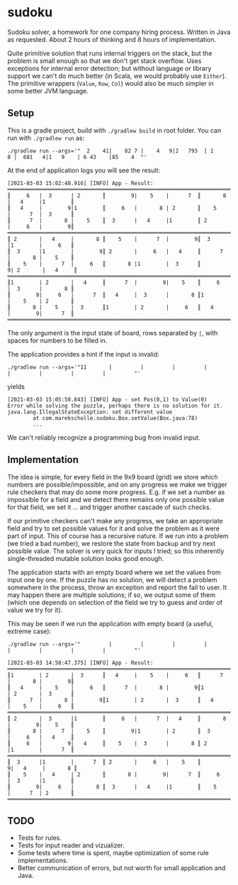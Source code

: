 # sudoku
Sudoku solver, a homework for one company hiring process.
Written in Java as requested. About 2 hours of thinking 
and 8 hours of implementation.

Quite primitive solution that runs internal triggers on the stack, 
but the problem is small enough so that we don't get stack overflow.
Uses exceptions for internal error detection; 
but without language or library support we can't do much better
(in Scala, we would probably use `Either`). The primitive wrappers
(`Value`, `Row`, `Col`) would also be much simpler 
in some better JVM language.

## Setup
This is a gradle project, build with `./gradlew build` in root folder.
You can run with `./gradlew run` as:

```
./gradlew run --args='"  2    41|    82 7 |    4   9|2   793  | 1     8 |  681   4|1   9    | 6 43    |85    4  "'
```
At the end of application logs you will see the result:
```
[2021-03-03 15:02:48.916] [INFO] App - Result:
═══════════════════════════════════════════════════════════════════════════════════════════
║     6   |  3      | 2       ║        9|    5    |      7  ║       8 |   4     |1        ║
║   4     |        9|1        ║     6   |       8 | 2       ║    5    |      7  |  3      ║
║      7  |       8 |    5    ║  3      |   4     |1        ║ 2       |     6   |        9║
═══════════════════════════════════════════════════════════════════════════════════════════
║ 2       |   4     |       8 ║    5    |      7  |        9║  3      |1        |     6   ║
║  3      |1        |        9║ 2       |     6   |   4     ║      7  |       8 |    5    ║
║    5    |      7  |     6   ║       8 |1        |  3      ║        9| 2       |   4     ║
═══════════════════════════════════════════════════════════════════════════════════════════
║1        | 2       |   4     ║      7  |        9|    5    ║     6   |  3      |       8 ║
║        9|     6   |      7  ║   4     |  3      |       8 ║1        |    5    | 2       ║
║       8 |    5    |  3      ║1        | 2       |     6   ║   4     |        9|      7  ║
═══════════════════════════════════════════════════════════════════════════════════════════
```
The only argument is the input state of board, rows separated by `|`, 
with spaces for numbers to be filled in.

The application provides a hint if the input is invalid:
```
./gradlew run --args='"11       |         |         |         |         |         |         |         |         "'
```
yields
```
[2021-03-03 15:05:50.843] [INFO] App - set Pos(0,1) to Value(0)
Error while solving the puzzle, perhaps there is no solution for it.
java.lang.IllegalStateException: set different value
        at com.marekscholle.sudoku.Box.setValue(Box.java:78)
        ...
```
We can't reliably recognize a programming bug from invalid input.

## Implementation

The idea is simple, for every field in the 9x9 board (grid) we store which 
numbers are possible/impossible, and on any progress we make we trigger
rule checkers that may do some more progress. E.g. if we set a number as 
impossible for a field and we detect there remains only one possible value
for that field, we set it ... and trigger another cascade of such checks.

If our primitive checkers can't make any progress, we take an appropriate
field and try to set possible values for it and solve the problem
as it were part of input. This of course has a recursive nature. If we run
into a problem (we tried a bad number), we restore the state from backup
and try next possible value. The solver is very quick for inputs I tried;
so this inherently single-threaded mutable solution looks good enough.

The application starts with an empty board where we set the values from input 
one by one. If the puzzle has no solution, we will detect a problem 
somewhere in the process, throw an exception and report the fail to user.
It may happen there are multiple solutions; if so, we output some of them
(which one depends on selection of the field we try to guess and order
of value we try for it).

This may be seen if we run the application with empty board (a useful, extreme case):

```
./gradlew run --args='"         |         |         |         |         |         |         |         |         "'
```

```
[2021-03-03 14:58:47.375] [INFO] App - Result:
═══════════════════════════════════════════════════════════════════════════════════════════
║1        | 2       |  3      ║   4     |    5    |     6   ║      7  |       8 |        9║
║   4     |    5    |     6   ║      7  |       8 |        9║1        | 2       |  3      ║
║      7  |       8 |        9║1        | 2       |  3      ║   4     |    5    |     6   ║
═══════════════════════════════════════════════════════════════════════════════════════════
║ 2       |  3      |1        ║     6   |      7  |   4     ║       8 |        9|    5    ║
║       8 |      7  |    5    ║        9|1        | 2       ║  3      |     6   |   4     ║
║     6   |        9|   4     ║    5    |  3      |       8 ║ 2       |1        |      7  ║
═══════════════════════════════════════════════════════════════════════════════════════════
║  3      |1        |      7  ║ 2       |     6   |    5    ║        9|   4     |       8 ║
║    5    |   4     | 2       ║       8 |        9|      7  ║     6   |  3      |1        ║
║        9|     6   |       8 ║  3      |   4     |1        ║    5    |      7  | 2       ║
═══════════════════════════════════════════════════════════════════════════════════════════
```

## TODO
- Tests for rules.
- Tests for input reader and vizualizer.
- Some tests where time is spent, maybe optimization 
  of some rule implementations.
- Better communication of errors, but not worth for small application and Java. 